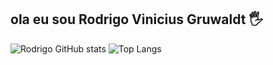 ## ola eu sou Rodrigo Vinicius Gruwaldt 🖐


![Rodrigo GitHub stats](https://github-readme-stats.vercel.app/api?username=RodrigoViniciusGruwaldt&show_icons=true&theme=dark)
![Top Langs](https://github-readme-stats.vercel.app/api/top-langs/?username=RodrigoViniciusGruwaldt&layout=compact)

